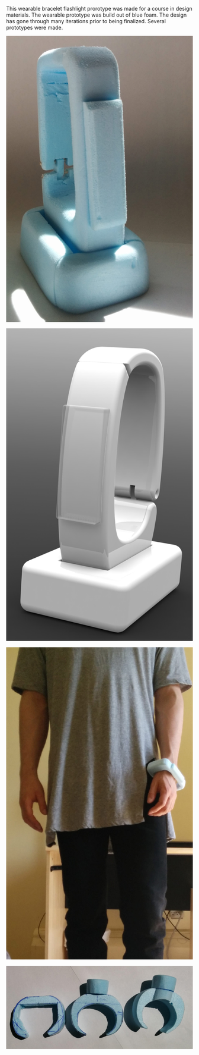 This wearable bracelet flashlight prorotype was made for a course in design materials. The wearable prototype was build out of blue foam. The design has gone through many iterations prior to being finalized. Several prototypes were made.

![Final prototype](../img/flashlight/foam-proto.jpg)

![Render of the final prototype in white plastic material](../img/flashlight/render.jpg)

![Prototype worn](../img/flashlight/worn.jpg)

![Rejected/early prototypes](../img/flashlight/rejected.jpg)